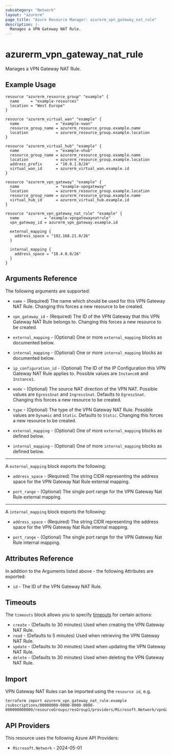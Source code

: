 ```yaml
---
subcategory: "Network"
layout: "azurerm"
page_title: "Azure Resource Manager: azurerm_vpn_gateway_nat_rule"
description: |-
  Manages a VPN Gateway NAT Rule.
---
```


# azurerm_vpn_gateway_nat_rule

Manages a VPN Gateway NAT Rule.

## Example Usage

```hcl
resource "azurerm_resource_group" "example" {
  name     = "example-resources"
  location = "West Europe"
}

resource "azurerm_virtual_wan" "example" {
  name                = "example-vwan"
  resource_group_name = azurerm_resource_group.example.name
  location            = azurerm_resource_group.example.location
}

resource "azurerm_virtual_hub" "example" {
  name                = "example-vhub"
  resource_group_name = azurerm_resource_group.example.name
  location            = azurerm_resource_group.example.location
  address_prefix      = "10.0.1.0/24"
  virtual_wan_id      = azurerm_virtual_wan.example.id
}

resource "azurerm_vpn_gateway" "example" {
  name                = "example-vpngateway"
  location            = azurerm_resource_group.example.location
  resource_group_name = azurerm_resource_group.example.name
  virtual_hub_id      = azurerm_virtual_hub.example.id
}

resource "azurerm_vpn_gateway_nat_rule" "example" {
  name           = "example-vpngatewaynatrule"
  vpn_gateway_id = azurerm_vpn_gateway.example.id

  external_mapping {
    address_space = "192.168.21.0/26"
  }

  internal_mapping {
    address_space = "10.4.0.0/26"
  }
}
```

## Arguments Reference

The following arguments are supported:

* `name` - (Required) The name which should be used for this VPN Gateway NAT Rule. Changing this forces a new resource to be created.

* `vpn_gateway_id` - (Required) The ID of the VPN Gateway that this VPN Gateway NAT Rule belongs to. Changing this forces a new resource to be created.

* `external_mapping` - (Optional) One or more `external_mapping` blocks as documented below.

* `internal_mapping` - (Optional) One or more `internal_mapping` blocks as documented below.

* `ip_configuration_id` - (Optional) The ID of the IP Configuration this VPN Gateway NAT Rule applies to. Possible values are `Instance0` and `Instance1`.

* `mode` - (Optional) The source NAT direction of the VPN NAT. Possible values are `EgressSnat` and `IngressSnat`. Defaults to `EgressSnat`. Changing this forces a new resource to be created.

* `type` - (Optional) The type of the VPN Gateway NAT Rule. Possible values are `Dynamic` and `Static`. Defaults to `Static`. Changing this forces a new resource to be created.

* `external_mapping` - (Optional) One of more `external_mapping` blocks as defined below.

* `internal_mapping` - (Optional) One of more `internal_mapping` blocks as defined below.

---

A `external_mapping` block exports the following:

* `address_space` - (Required) The string CIDR representing the address space for the VPN Gateway Nat Rule external mapping.

* `port_range` - (Optional) The single port range for the VPN Gateway Nat Rule external mapping.

---

A `internal_mapping` block exports the following:

* `address_space` - (Required) The string CIDR representing the address space for the VPN Gateway Nat Rule internal mapping.

* `port_range` - (Optional) The single port range for the VPN Gateway Nat Rule internal mapping.

## Attributes Reference

In addition to the Arguments listed above - the following Attributes are exported:

* `id` - The ID of the VPN Gateway NAT Rule.

## Timeouts

The `timeouts` block allows you to specify [timeouts](https://www.terraform.io/language/resources/syntax#operation-timeouts) for certain actions:

* `create` - (Defaults to 30 minutes) Used when creating the VPN Gateway NAT Rule.
* `read` - (Defaults to 5 minutes) Used when retrieving the VPN Gateway NAT Rule.
* `update` - (Defaults to 30 minutes) Used when updating the VPN Gateway NAT Rule.
* `delete` - (Defaults to 30 minutes) Used when deleting the VPN Gateway NAT Rule.

## Import

VPN Gateway NAT Rules can be imported using the `resource id`, e.g.

```shell
terraform import azurerm_vpn_gateway_nat_rule.example /subscriptions/00000000-0000-0000-0000-000000000000/resourceGroups/resGroup1/providers/Microsoft.Network/vpnGateways/vpnGateway1/natRules/natRule1
```

## API Providers
<!-- This section is generated, changes will be overwritten -->
This resource uses the following Azure API Providers:

* `Microsoft.Network` - 2024-05-01
